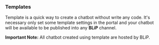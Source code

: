 ### Templates

Template is a quick way to create a chatbot without write any code. It's necessary only set some template settings in the portal and your chatbot will be available to be published into any **BLiP** channel.

**Important Note:** All chatbot created using template are hosted by BLiP.
